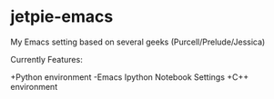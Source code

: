 jetpie-emacs
============

My Emacs setting based on several geeks (Purcell/Prelude/Jessica)

Currently Features:

+Python environment
  -Emacs Ipython Notebook Settings
+C++ environment
